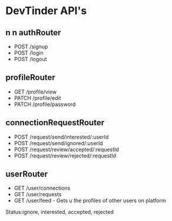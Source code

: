 # DevTinder API's


## n n authRouter
- POST /signup
- POST  /login
- POST /logout


## profileRouter
- GET /profile/view
- PATCH /profile/edit
- PATCH /profile/password


## connectionRequestRouter
- POST  /request/send/interested/:userId
- POST /request/send/ignored/:userId
- POST /request/review/accepted/:requestId
- POST /request/review/rejected/:requestId



## userRouter
- GET /user/connections
- GET /user/requests
- GET /user/feed - Gets u the profiles of other users on platform 


Status:ignore, interested, accepted, rejected

